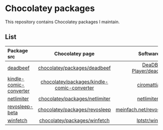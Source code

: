 # Chocolatey packages
This repository contains Chocolatey packages I maintain.
## List
| Package src | Chocolatey page | Software site |
|:-------------|:------:|-------------:|
| [deadbeef](deadbeef/) | [chocolatey/packages/deadbeef](https://chocolatey.org/packages/deadbeef) | [DeaDBeeF-Player/deadbeef](https://github.com/DeaDBeeF-Player/deadbeef) | 
[kindle-comic-converter](kindle-comic-converter/) | [chocolatey/packages/kindle-comic-converter](https://chocolatey.org/packages/kindle-comic-converter) |[ciromattia/kcc](https://github.com/ciromattia/kcc) |
| [netlimiter](netlimiter/) | [chocolatey/packages/netlimiter](https://chocolatey.org/packages/netlimiter) | [netlimiter.com](https://www.netlimiter.com/) |
| [revosleep-beta](revosleep-beta/) | [chocolatey/packages/revosleep](https://chocolatey.org/packages/revosleep) |[meinfach.net/revosleep](https://www.meinfach.net/revosleep/) |
| [winfetch](winfetch/) | [chocolatey/packages/winfetch](https://chocolatey.org/packages/winfetch) |[lptstr/winfetch](https://github.com/lptstr/winfetch) |